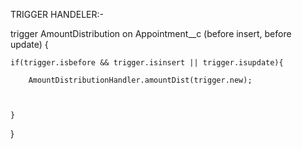TRIGGER HANDELER:-

trigger AmountDistribution on Appointment__c (before insert, before update) {

    

    if(trigger.isbefore && trigger.isinsert || trigger.isupdate){

        AmountDistributionHandler.amountDist(trigger.new);

        

    }


}
